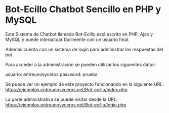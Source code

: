 # Bot-Ecillo Chatbot Sencillo en PHP y MySQL

Este Sistema de Chatbot llamado Bot-Ecillo está escrito en PHP, Ajax y MySQL y puede interactuar fácilmente con un usuario final.

Además cuenta con un sistema de login para administrar las respuestas del bot

Para acceder a la administración se pueden utilizar los siguientes datos:

usuario: entreunosyceros
password: prueba

Se puede ver un ejemplo de este proyecto funcionando en la siguiente URL: https://ejemplos.entreunosyceros.net/Bot-ecillo/index.php.

La parte administrativa se puede visitar desde la URL: https://ejemplos.entreunosyceros.net/Bot-ecillo/login.php
